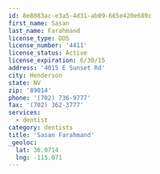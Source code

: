 ```yaml
---
id: 8e8083ac-e3a5-4d31-ab09-665e420e689c
first_name: Sasan
last_name: Farahmand
license_type: DDS
license_number: '4411'
license_status: Active
license_expiration: 6/30/15
address: '4015 E Sunset Rd'
city: Henderson
state: NV
zip: '89014'
phone: '(702) 736-9777'
fax: '(702) 362-3777'
services:
  - dentist
category: dentists
title: 'Sasan Farahmand'
_geoloc:
  lat: 36.0714
  lng: -115.071
---
```


